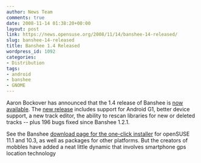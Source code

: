```yaml
---
author: News Team
comments: true
date: 2008-11-14 01:38:20+00:00
layout: post
link: https://news.opensuse.org/2008/11/14/banshee-14-released/
slug: banshee-14-released
title: Banshee 1.4 Released
wordpress_id: 1092
categories:
- Distribution
tags:
- android
- banshee
- GNOME
---
```


Aaron Bockover has announced that the 1.4 release of Banshee is [now available](//abock.org/2008/11/13/banshee-14-hits-the-streets-packed-with-awesome/). The [new release](//banshee-project.org/download/archives/1.4.1/) includes support for Android G1, better device support, a new track editor, the ability to rescan libraries for new or deleted tracks -- plus 196 bugs fixed since Banshee 1.2.1.

See the Banshee [download page for the one-click installer](//banshee-project.org/download/#opensuse) for openSUSE 11.1 and 10.3, as well as packages for other platforms. But  the creators of mobbles have added a neat little dynamic that involves smartphone gps location technology
